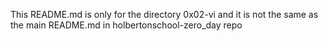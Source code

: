 This README.md is only for the directory 0x02-vi and it is not the same as the main README.md in holbertonschool-zero_day repo
